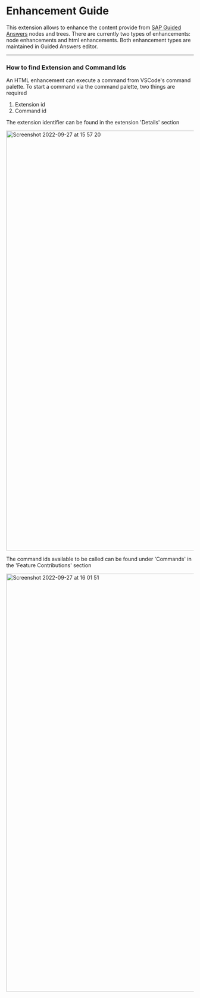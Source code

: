 # Enhancement Guide

This extension allows to enhance the content provide from [SAP Guided Answers](https://ga.support.sap.com/dtp/viewer/) nodes and trees. There are currently two types of enhancements: node enhancements and html enhancements. Both enhancement types are maintained in Guided Answers editor.

----

### How to find Extension and Command Ids
 
An HTML enhancement can execute a command from VSCode's command palette. To start a command via the command palette, two things are required

1. Extension id
2. Command id


The extension identifier can be found in the extension 'Details' section


<img width="1129" alt="Screenshot 2022-09-27 at 15 57 20" src="https://user-images.githubusercontent.com/9609226/192562085-5fb6f893-ed17-4939-b4d9-bd45aec91e14.png">


The command ids available to be called can be found under 'Commands' in the 'Feature Contributions' section


<img width="1124" alt="Screenshot 2022-09-27 at 16 01 51" src="https://user-images.githubusercontent.com/9609226/192563154-3518ee6d-8d8f-4316-9b0a-79712aa44e15.png">


